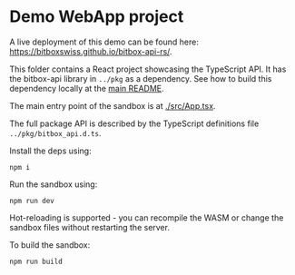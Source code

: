 # Demo WebApp project

A live deployment of this demo can be found here: https://bitboxswiss.github.io/bitbox-api-rs/.

This folder contains a React project showcasing the TypeScript API. It has the bitbox-api library in
`../pkg` as a dependency. See how to build this dependency locally at the [main
README](../.github/README.md).

The main entry point of the sandbox is at [./src/App.tsx](./src/App.tsx).

The full package API is described by the TypeScript definitions file `../pkg/bitbox_api.d.ts`.

Install the deps using:

    npm i

Run the sandbox using:

    npm run dev

Hot-reloading is supported - you can recompile the WASM or change the sandbox files without
restarting the server.

To build the sandbox:

    npm run build
